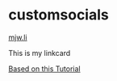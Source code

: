 # customsocials

[mjw.li](https://mjw.li)

This is my linkcard


[Based on this Tutorial](https://dev.to/arvindmehairjan/how-to-build-a-custom-linktree-page-with-html-css-for-beginners-44i3)
